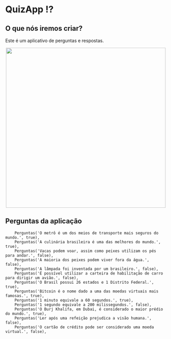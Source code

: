 # QuizApp ⁉️


## O que nós iremos criar?

Este é um aplicativo de perguntas e respostas. 

<p align="center">
  <img height="500" src="https://github.com/polimorfismo/assets-curso-flutter-e-dart/blob/main/imagens/quiz-app-estrutura-inicial.png">
</p>


## Perguntas da aplicação
```
    Perguntas('O metrô é um dos meios de transporte mais seguros do mundo.', true),
    Perguntas('A culinária brasileira é uma das melhores do mundo.', true),
    Perguntas('Vacas podem voar, assim como peixes utilizam os pés para andar.', false),
    Perguntas('A maioria dos peixes podem viver fora da água.', false),
    Perguntas('A lâmpada foi inventada por um brasileiro.', false),
    Perguntas('É possível utilizar a carteira de habilitação de carro para dirigir um avião.', false),
    Perguntas('O Brasil possui 26 estados e 1 Distrito Federal.', true),
    Perguntas('Bitcoin é o nome dado a uma das moedas virtuais mais famosas.', true),
    Perguntas('1 minuto equivale a 60 segundos.', true),
    Perguntas('1 segundo equivale a 200 milissegundos.', false),
    Perguntas('O Burj Khalifa, em Dubai, é considerado o maior prédio do mundo.', true),
    Perguntas('Ler após uma refeição prejudica a visão humana.', false),
    Perguntas('O cartão de crédito pode ser considerado uma moeda virtual.', false),
```    